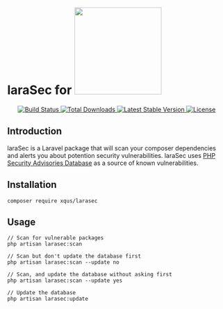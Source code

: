 <h1>
  laraSec for
  <img src="https://res.cloudinary.com/dtfbvvkyp/image/upload/v1566331377/laravel-logolockup-cmyk-red.svg" width="200">
</h1>

<p align="center">
  <a href="https://travis-ci.com/github/xqus/larasec">
    <img src="https://travis-ci.com/xqus/larasec.svg?branch=master" alt="Build Status">
  </a>
  <a href="https://packagist.org/packages/xqus/larasec">
    <img src="https://poser.pugx.org/xqus/larasec/d/total.svg" alt="Total Downloads">
  </a>
  <a href="https://packagist.org/packages/xqus/larasec">
    <img src="https://poser.pugx.org/xqus/larasec/v/stable.svg" alt="Latest Stable Version">
  </a>
  <a href="https://packagist.org/packages/xqus/larasec">
    <img src="https://poser.pugx.org/xqus/larasec/license.svg" alt="License">
  </a>
</p>

## Introduction

laraSec is a Laravel package that will scan your composer dependencies
and alerts you about potention security vulnerabilities. laraSec uses
[PHP Security Advisories Database](https://github.com/FriendsOfPHP/security-advisories) as a source of known vulnerabilities.

## Installation

`composer require xqus/larasec`

## Usage
```
// Scan for vulnerable packages
php artisan larasec:scan

// Scan but don't update the database first
php artisan larasec:scan --update no

// Scan, and update the database without asking first
php artisan larasec:scan --update yes

// Update the database
php artisan larasec:update
```

